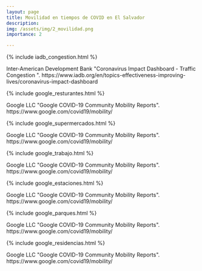 ```yaml
---
layout: page
title: Movilidad en tiempos de COVID en El Salvador
description:
img: /assets/img/2_movilidad.png
importance: 2

---
```

{% include iadb_congestion.html %}
<div class="caption">
    Inter-American Development Bank "Coronavirus Impact Dashboard - Traffic Congestion ".
https://www.iadb.org/en/topics-effectiveness-improving-lives/coronavirus-impact-dashboard
</div>

{% include google_resturantes.html %}
<div class="caption">
    Google LLC "Google COVID-19 Community Mobility Reports".
https://www.google.com/covid19/mobility/  
</div>

{% include google_supermercados.html %}
<div class="caption">
   Google LLC "Google COVID-19 Community Mobility Reports".
https://www.google.com/covid19/mobility/ 
</div>

{% include google_trabajo.html %}
<div class="caption">
    Google LLC "Google COVID-19 Community Mobility Reports".
https://www.google.com/covid19/mobility/ 
</div>

{% include google_estaciones.html %}
<div class="caption">
    Google LLC "Google COVID-19 Community Mobility Reports".
https://www.google.com/covid19/mobility/ 
</div>

{% include google_parques.html %}
<div class="caption">
    Google LLC "Google COVID-19 Community Mobility Reports".
https://www.google.com/covid19/mobility/ 
</div>

{% include google_residencias.html %}
<div class="caption">
    Google LLC "Google COVID-19 Community Mobility Reports".
https://www.google.com/covid19/mobility/  
</div>